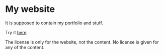 # My website
It is supposed to contain my portfolio and stuff.

Try it [here](https://jossomjod.github.io).

The license is only for the website, not the content.
No license is given for any of the content.